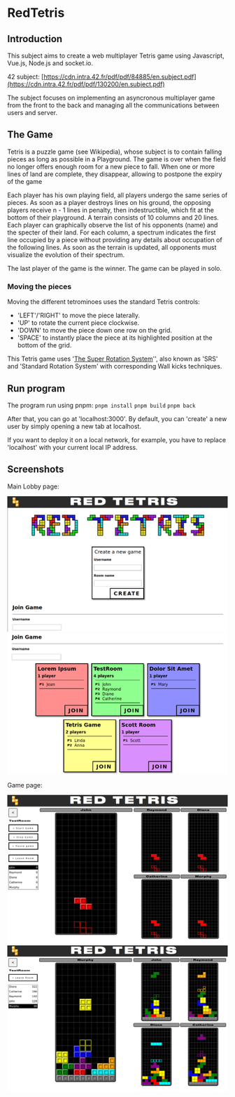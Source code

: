 <div>
  
</div>

# RedTetris

## Introduction
This subject aims to create a web multiplayer Tetris game using Javascript, Vue.js, Node.js and socket.io.

42 subject: [https://cdn.intra.42.fr/pdf/pdf/84885/en.subject.pdf](https://cdn.intra.42.fr/pdf/pdf/130200/en.subject.pdf)

The subject focuses on implementing an asyncronous multiplayer game from the front to the back and managing all the communications between users and server.

## The Game
Tetris is a puzzle game (see Wikipedia), whose subject is to contain falling pieces as
long as possible in a Playground. The game is over when the field no longer offers enough
room for a new piece to fall. When one or more lines of land are complete, they disappear,
allowing to postpone the expiry of the game

Each player has his own playing field, all players undergo the same series of pieces.
As soon as a player destroys lines on his ground, the opposing players receive n - 1 lines
in penalty, then indestructible, which fit at the bottom of their playground.
A terrain consists of 10 columns and 20 lines. Each player can graphically observe the
list of his opponents (name) and the specter of their land. For each column, a spectrum
indicates the first line occupied by a piece without providing any details about occupation
of the following lines. As soon as the terrain is updated, all opponents must visualize the
evolution of their spectrum.

The last player of the game is the winner.
The game can be played in solo.

### Moving the pieces
Moving the different tetrominoes uses the standard Tetris controls:
  - 'LEFT'/'RIGHT' to move the piece laterally.
  - 'UP' to rotate the current piece clockwise.
  - 'DOWN' to move the piece down one row on the grid.
  - 'SPACE' to instantly place the piece at its highlighted position at the bottom of the grid.

This Tetris game uses '[The Super Rotation System](https://tetris.fandom.com/wiki/SRS)'', also known as 'SRS' and 'Standard Rotation System' with corresponding Wall kicks techniques.

## Run program
The program run using pnpm:
`pnpm install`
`pnpm build`
`pnpm back`

After that, you can go at 'localhost:3000'.
By default, you can 'create' a new user by simply opening a new tab at localhost.

If you want to deploy it on a local network, for example, you have to replace 'localhost' with your current local IP address.

## Screenshots

Main Lobby page:

![HomePage](pics/lobby.png)
![JoinGame](pics/Join.png)

Game page:

![GamePage](pics/game.png)
![GamePage2](pics/game2.png)
